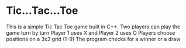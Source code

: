 # Tic...Tac...Toe
This is a simple Tic Tac Toe game built in C++.  Two players can play the game turn by turn  Player 1 uses X and Player 2 uses O  Players choose positions on a 3x3 grid (1–9)  The program checks for a winner or a draw 

